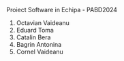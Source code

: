 Proiect Software in Echipa - PABD2024

1. Octavian Vaideanu
2. Eduard Toma
3. Catalin Bera
4. Bagrin Antonina
5. Cornel Vaideanu
